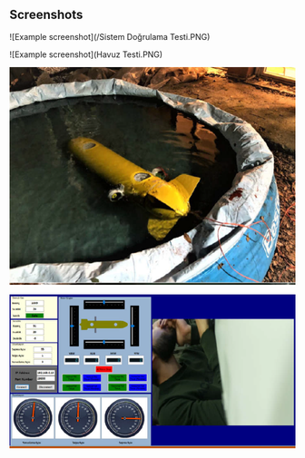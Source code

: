 ## Screenshots 

![Example screenshot](/Sistem Doğrulama Testi.PNG)

![Example screenshot](Havuz Testi.PNG)

![Example screenshot](3.PNG)

![Example screenshot](4.PNG)
